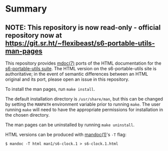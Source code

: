 # Summary
## NOTE: This repository is now read-only - official repository now at https://git.sr.ht/~flexibeast/s6-portable-utils-man-pages

This repository provides [mdoc(7)](https://man.openbsd.org/mdoc.7)
ports of the HTML documentation for the [s6-portable-utils
suite](https://skarnet.org/software/s6-portable-utils/). The HTML
version on the s6-portable-utils site is authoritative; in the event
of semantic differences between an HTML original and its port, please
open an issue in this repository.

To install the man pages, run `make install`.

The default installation directory is `/usr/share/man`, but this can
be changed by setting the `MANPATH` environment variable prior to
running `make`.  The user running `make` will need to have the
appropriate permissions for installation in the chosen directory.

The man pages can be uninstalled by running `make uninstall`.

HTML versions can be produced with
[mandoc(1)](https://man.openbsd.org/mandoc.1)'s `-T` flag:

```
$ mandoc -T html man1/s6-clock.1 > s6-clock.1.html
```

